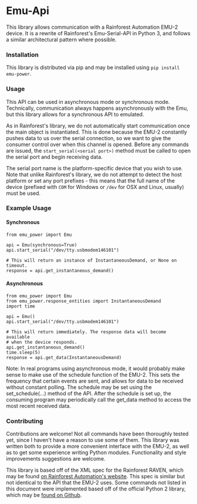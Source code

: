 # Emu-Api

This library allows communication with a Rainforest Automation EMU-2 device.
It is a rewrite of Rainforest's Emu-Serial-API in Python 3, and follows a similar architectural pattern where possible.

### Installation
This library is distributed via pip and may be installed using `pip install emu-power`.

### Usage
This API can be used in asynchronous mode or synchronous mode. Technically, communication always happens asynchronously
with the Emu, but this library allows for a synchronous API to emulated.

As in Rainforest's library, we do not automatically start communication once the main object is instantiated. This
is done because the EMU-2 constantly pushes data to us over the serial connection, so we want to give the consumer
control over when this channel is opened. Before any commands are issued, the `start_serial(<serial port>)` method
must be called to open the serial port and begin receiving data.

The serial port name is the platform-specific device that
you wish to use. Note that unlike Rainforest's library, we do not attempt to detect the host platform or set
any port prefixes - this means that the full name of the device (prefixed with `COM` for Windows or `/dev` for OSX
and Linux, usually) must be used.

### Example Usage
#### Synchronous
```
from emu_power import Emu

api = Emu(synchronous=True)
api.start_serial("/dev/tty.usbmodem146101")

# This will return an instance of InstantaneousDemand, or None on timeout.
response = api.get_instantaneous_demand()
```

#### Asynchronous
```
from emu_power import Emu
from emu_power.response_entities import InstantaneousDemand
import time

api = Emu()
api.start_serial("/dev/tty.usbmodem146101")

# This will return immediately. The response data will become available
# when the device responds.
api.get_instantaneous_demand()
time.sleep(5)
response = api.get_data(InstantaneousDemand)
```
Note: In real programs using asynchronous mode, it would probably make sense to make
use of the schedule function of the EMU-2. This sets the frequency that certain events
are sent, and allows for data to be received without constant polling. The schedule may
be set using the set_schedule(...) method of the API. After the schedule is set up, the
consuming program may periodically call the get_data method to access the most recent
received data.

### Contributing
Contributions are welcome! Not all commands have been thoroughly tested yet, since I
haven't have a reason to use some of them. This library was written both to provide a
more convenient interface with the EMU-2, as well as to get some experience writing
Python modules. Functionality and style improvements suggestions are welcome.

This library is based off of the XML spec for the Rainforest RAVEN, which may be found
[on Rainforest Automation's website](https://rainforestautomation.com/wp-content/uploads/2014/02/raven_xml_api_r127.pdf).
This spec is similar but not identical to the API that the EMU-2 uses. Some commands not
listed in this document were implemented based off of the official Python 2 library, which may
be [found on Github](https://github.com/rainforestautomation/Emu-Serial-API).
